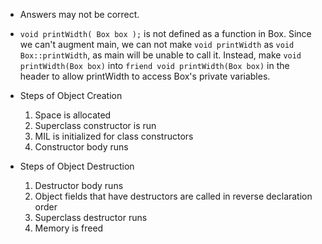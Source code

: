 - Answers may not be correct.

- `void printWidth( Box box );` is not defined as a function in Box. Since we can't augment main, we can not make `void printWidth` as `void Box::printWidth`, as main will be unable to call it. Instead, make `void printWidth(Box box)` into `friend void printWidth(Box box)` in the header to allow printWidth to access Box's private variables. 
- Steps of Object Creation
	1. Space is allocated
	2. Superclass constructor is run
	3. MIL is initialized for class constructors
	4. Constructor body runs
- Steps of Object Destruction
	1. Destructor body runs
	2. Object fields that have destructors are called in reverse declaration order
	3. Superclass destructor runs
	4. Memory is freed